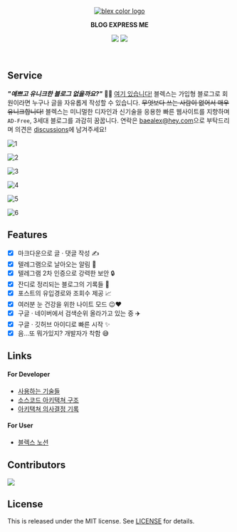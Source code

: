 <p align="center">
    <a href="https://github.com/baealex/BLEX">
        <img alt="blex color logo" src="https://user-images.githubusercontent.com/35596687/76856570-de2b8a80-6896-11ea-8827-fc2f1966fa23.png">
    </a>
</p>

<p align="center">
    <strong>BLOG EXPRESS ME</strong>
</p>

<p align="center">
    <img src="https://img.shields.io/badge/nextjs-10.0.8-yellow?style=flat-square">
    <img src="https://img.shields.io/badge/django-3.2-blue?style=flat-square">
</p>

<br>

## Service

***"예쁘고 유니크한 블로그 없을까요?"*** 🙋‍♂️ [여기 있습니다!](https://blex.me) 블렉스는 가입형 블로그로 회원이라면 누구나 글을 자유롭게 작성할 수 있습니다. ~~무엇보다 쓰는 사람이 없어서 매우 유니크합니다!~~ 블렉스는 미니멀한 디자인과 신기술을 응용한 빠른 웹사이트를 지향하며 `AD-Free`, 3세대 블로그를 과감히 꿈꿉니다. 연락은 [baealex@hey.com](mailto:baealex@hey.com)으로 부탁드리며 의견은 [discussions](https://github.com/baealex/BLEX/discussions)에 남겨주세요!

![1](https://user-images.githubusercontent.com/35596687/120072037-bce64100-c0cc-11eb-95d3-900608dfd7ad.png)

![2](https://user-images.githubusercontent.com/35596687/120072041-beb00480-c0cc-11eb-8b0a-c051fe5d071b.png)

![3](https://user-images.githubusercontent.com/35596687/120072042-bfe13180-c0cc-11eb-8bb3-3a1415339a53.png)

![4](https://user-images.githubusercontent.com/35596687/120072044-c079c800-c0cc-11eb-9aef-33b33343a869.png)

![5](https://user-images.githubusercontent.com/35596687/120072045-c2438b80-c0cc-11eb-820e-22bbf7174743.png)

![6](https://user-images.githubusercontent.com/35596687/120072046-c2438b80-c0cc-11eb-857d-684c56b21bfd.png)



## Features

- [x] 마크다운으로 글 · 댓글 작성 ✍️
- [x] 텔레그램으로 날아오는 알림 🚀
- [x] 텔레그램 2차 인증으로 강력한 보안 🔒
- [x] 잔디로 정리되는 블로그의 기록들 🌿
- [x] 포스트의 유입경로와 조회수 제공 📈
- [x] 여러분 눈 건강을 위한 나이트 모드 😉❤
- [x] 구글 · 네이버에서 검색순위 올라가고 있는 중 ✈️
- [x] 구글 · 깃허브 아이디로 빠른 시작 ✨
- [x] 음...또 뭐가있지? 개발자가 착함 😅

## Links

#### For Developer

- [사용하는 기술들](docs/Tech-Stack.md)
- [소스코드 아키택쳐 구조](docs/Architecture.md)
- [아키택쳐 의사결정 기록](docs/Architecture-Decision-Records.md)

#### For User

- [블렉스 노션](https://blex.me/notion)

## Contributors

<a href="https://github.com/baealex/BLEX/graphs/contributors">
  <img src="https://contributors-img.web.app/image?repo=baealex/BLEX" />
</a>

## License

This is released under the MIT license. See [LICENSE](LICENSE) for details.
